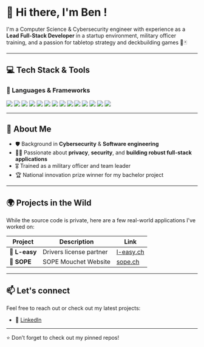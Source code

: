 # 👋 Hi there, I'm Ben !

I'm a Computer Science & Cybersecurity engineer with experience as a **Lead Full-Stack Developer** in a startup environment, military officer training, and a passion for tabletop strategy and deckbuilding games 🎲🃏

---

## 💻 Tech Stack & Tools

### 🚀 Languages & Frameworks
<p>
  <img src="https://img.shields.io/badge/Flutter-02569B?style=flat&logo=flutter&logoColor=white" />
  <img src="https://img.shields.io/badge/Laravel-F9322C?style=flat&logo=laravel&logoColor=white" />
  <img src="https://img.shields.io/badge/Vue.js-4FC08D?style=flat&logo=vue.js&logoColor=white" />
  <img src="https://img.shields.io/badge/Quasar-1976D2?style=flat&logo=quasar&logoColor=white" />
  <img src="https://img.shields.io/badge/Python-3776AB?style=flat&logo=python&logoColor=white" />
  <img src="https://img.shields.io/badge/Flask-000000?style=flat&logo=flask&logoColor=white" />
  <img src="https://img.shields.io/badge/C-00599C?style=flat&logo=c&logoColor=white" />
  <img src="https://img.shields.io/badge/C++-00599C?style=flat&logo=c%2B%2B&logoColor=white" />
  <img src="https://img.shields.io/badge/C%23-239120?style=flat&logo=c-sharp&logoColor=white" />
  <img src="https://img.shields.io/badge/Unity-000000?style=flat&logo=unity&logoColor=white" />
  <img src="https://img.shields.io/badge/Java-007396?style=flat&logo=java&logoColor=white" />
  <img src="https://img.shields.io/badge/Node.js-339933?style=flat&logo=nodedotjs&logoColor=white" />
  <img src="https://img.shields.io/badge/MySQL-4479A1?style=flat&logo=mysql&logoColor=white" />
  <img src="https://img.shields.io/badge/MongoDB-47A248?style=flat&logo=mongodb&logoColor=white" />
</p>

---

## 🌱 About Me

- 🛡 Background in **Cybersecurity** & **Software engineering**
- 🧑‍💻 Passionate about **privacy**, **security**, and **building robust full-stack applications**
- 🎖 Trained as a military officer and team leader
- 🏆 National innovation prize winner for my bachelor project

---

## 🌍 Projects in the Wild

While the source code is private, here are a few real-world applications I've worked on:

| Project | Description | Link |
|--------|-------------|------|
| 🚗 **L-easy** | Drivers license partner | [l-easy.ch](https://leasy.ch) |
| 🧪 **SOPE** | SOPE Mouchet Website | [sope.ch](https://sope.ch)|

---

## 📫 Let's connect

Feel free to reach out or check out my latest projects:

- 💼 [LinkedIn](https://www.linkedin.com/in/benjamin-mouchet-917185267)

---

⭐️ Don’t forget to check out my pinned repos!
